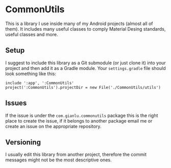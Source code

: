 # CommonUtils
This is a library I use inside many of my Android projects (almost all of them). It includes many useful classes to comply Material Desing standards, useful classes and more.

## Setup
I suggest to include this library as a Git submodule (or just clone it) into your project and then add it as a Gradle module. Your `settings.gradle` file should look something like this:

```
include ':app', ':CommonUtils'
project(':CommonUtils').projectDir = new File('./CommonUtils/utils')
```

## Issues
If the issue is under the `com.gianlu.commonutils` package this is the right place to create the issue, if it belongs to another package email me or create an issue on the appropriate repository. 

## Versioning 
I usually edit this library from another project, therefore the commit messages might not be the most descriptive ones.
